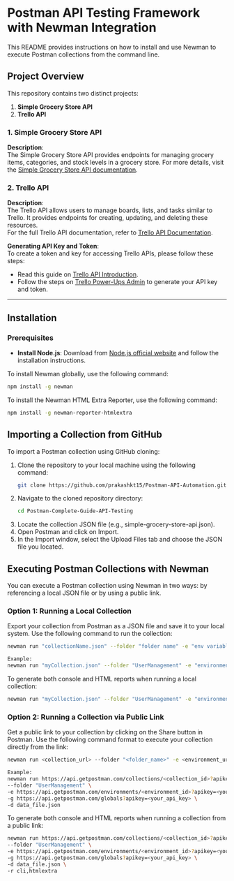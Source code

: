 # Postman API Testing Framework with Newman Integration
This README provides instructions on how to install and use Newman to execute Postman collections from the command line.

## Project Overview
This repository contains two distinct projects:
1. **Simple Grocery Store API** 
2. **Trello API**

### 1. Simple Grocery Store API
**Description**:  
The Simple Grocery Store API provides endpoints for managing grocery items, categories, and stock levels in a grocery store.
For more details, visit the [Simple Grocery Store API documentation](https://github.com/vdespa/Postman-Complete-Guide-API-Testing/blob/main/simple-grocery-store-api.md).

### 2. Trello API
**Description**:  
The Trello API allows users to manage boards, lists, and tasks similar to Trello. It provides endpoints for creating, updating, and deleting these resources.  
For the full Trello API documentation, refer to [Trello API Documentation](https://developer.atlassian.com/cloud/trello/rest/api-group-actions/#api-group-actions).

**Generating API Key and Token**:  
To create a token and key for accessing Trello APIs, please follow these steps:
- Read this guide on [Trello API Introduction](https://developer.atlassian.com/cloud/trello/guides/rest-api/api-introduction/).
- Follow the steps on [Trello Power-Ups Admin](https://trello.com/power-ups/admin) to generate your API key and token.


--- 
## Installation
### Prerequisites
- **Install Node.js**: Download from [Node.js official website](https://nodejs.org/) and follow the installation instructions.

To install Newman globally, use the following command:
```bash
npm install -g newman 
```

To install the Newman HTML Extra Reporter, use the following command:
```bash
npm install -g newman-reporter-htmlextra
```
## Importing a Collection from GitHub
To import a Postman collection using GitHub cloning:
1. Clone the repository to your local machine using the following command:
    ```bash
    git clone https://github.com/prakashkt15/Postman-API-Automation.git
    ```
2. Navigate to the cloned repository directory: 
    ```bash
    cd Postman-Complete-Guide-API-Testing
    ```
3. Locate the collection JSON file (e.g., simple-grocery-store-api.json).
4. Open Postman and click on Import.
5. In the Import window, select the Upload Files tab and choose the JSON file you located.

## Executing Postman Collections with Newman
You can execute a Postman collection using Newman in two ways: by referencing a local JSON file or by using a public link.

### Option 1: Running a Local Collection
Export your collection from Postman as a JSON file and save it to your local system.
Use the following command to run the collection:
```bash
newman run "collectionName.json" --folder "folder name" -e "env variable name" -g "global variable name" -d "filename.json"
```
```bash
Example:
newman run "myCollection.json" --folder "UserManagement" -e "environment.json" -g "global.json" -d "dataFile.json"
```

To generate both console and HTML reports when running a local collection:
```bash
newman run "myCollection.json" --folder "UserManagement" -e "environment.json" -g "global.json" -d "dataFile.json" -r cli,htmlextra
```

### Option 2: Running a Collection via Public Link
Get a public link to your collection by clicking on the Share button in Postman.
Use the following command format to execute your collection directly from the link:
```bash
newman run <collection_url> --folder "<folder_name>" -e <environment_url> -g <global_url> -d <data_file.json>
```
```bash
Example:
newman run https://api.getpostman.com/collections/<collection_id>?apikey=<your_api_key> \
--folder "UserManagement" \
-e https://api.getpostman.com/environments/<environment_id>?apikey=<your_api_key> \
-g https://api.getpostman.com/globals?apikey=<your_api_key> \
-d data_file.json
```    
To generate both console and HTML reports when running a collection from a public link:
```bash
newman run https://api.getpostman.com/collections/<collection_id>?apikey=<your_api_key> \
--folder "UserManagement" \
-e https://api.getpostman.com/environments/<environment_id>?apikey=<your_api_key> \
-g https://api.getpostman.com/globals?apikey=<your_api_key> \
-d data_file.json \
-r cli,htmlextra
```